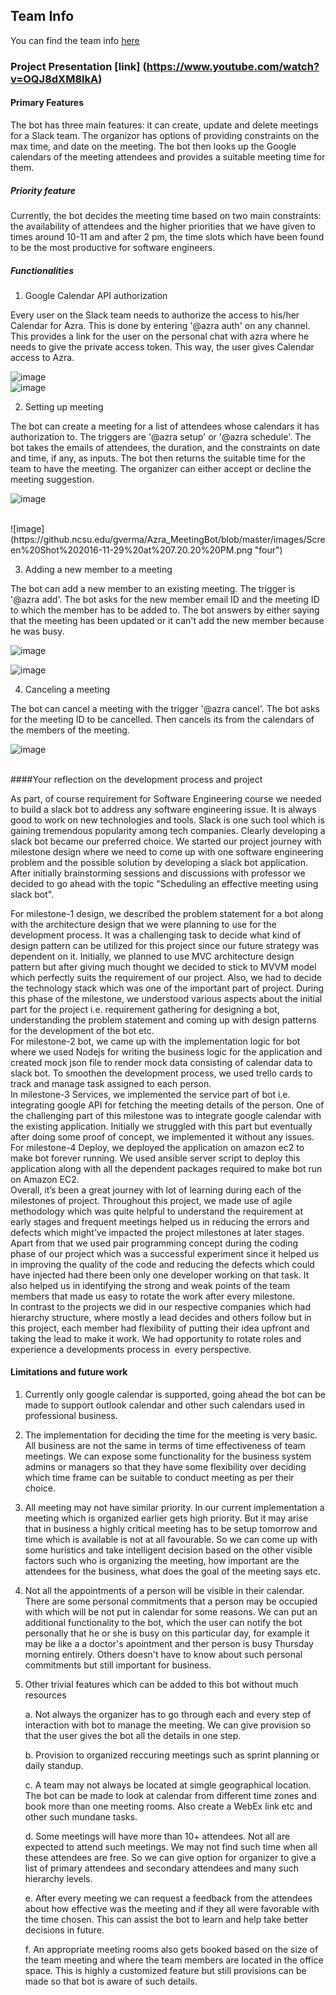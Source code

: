 ## Team Info

You can find the team info [here](https://github.ncsu.edu/gverma/Azra_MeetingBot/blob/master/Team%20Info.md)


### Project Presentation [link] (https://www.youtube.com/watch?v=OQJ8dXM8lkA)

#### Primary Features

The bot has three main features: it can create, update and delete meetings for a Slack team. The organizor has options of providing constraints on the max time, and date on the meeting. The bot then looks up the Google calendars of the meeting attendees and provides a suitable meeting time for them. 

##### Priority feature

Currently, the bot decides the meeting time based on two main constraints: the availability of attendees and the higher priorities that we have given to times around 10-11 am and after 2 pm, the time slots which have been found to be the most productive for software engineers. 

##### Functionalities

1. Google Calendar API authorization

Every user on the Slack team needs to authorize the access to his/her Calendar for Azra. This is done by entering '@azra auth' on any channel. This provides a link for the user on the personal chat with azra where he needs to give the private access token. This way, the user gives Calendar access to Azra.

![image](https://github.ncsu.edu/gverma/Azra_MeetingBot/blob/master/images/Screen%20Shot%202016-11-29%20at%207.18.51%20PM.png "one")
<br>
![image](https://github.ncsu.edu/gverma/Azra_MeetingBot/blob/master/images/Screen%20Shot%202016-11-29%20at%207.19.12%20PM.png "two")


2. Setting up meeting

The bot can create a meeting for a list of attendees whose calendars it has authorization to. The triggers are '@azra setup' or '@azra schedule'. The bot takes the emails of attendees, the duration, and the constraints on date and time, if any, as inputs. The bot then returns the suitable time for the team to have the meeting. The organizer can either accept or decline the meeting suggestion.

![image](https://github.ncsu.edu/gverma/Azra_MeetingBot/blob/master/images/Screen%20Shot%202016-11-29%20at%207.19.55%20PM.png "three")

<br>
![image](https://github.ncsu.edu/gverma/Azra_MeetingBot/blob/master/images/Screen%20Shot%202016-11-29%20at%207.20.20%20PM.png "four")

3. Adding a new member to a meeting

The bot can add a new member to an existing meeting. The trigger is '@azra add'. The bot asks for the new member email ID and the meeting ID to which the member has to be added to. The bot answers by either saying that the meeting has been updated or it can't add the new member because he was busy.

![image](https://github.ncsu.edu/gverma/Azra_MeetingBot/blob/master/images/add1.png "five")
<br>

![image](https://github.ncsu.edu/gverma/Azra_MeetingBot/blob/master/images/add2.png "six")

4. Canceling a meeting

The bot can cancel a meeting with the trigger '@azra cancel'. The bot asks for the meeting ID to be cancelled. Then cancels its from the calendars of the members of the meeting.

![image](https://github.ncsu.edu/gverma/Azra_MeetingBot/blob/master/images/del1.png "seven")

<br>
####Your reflection on the development process and project

As part, of course requirement for Software Engineering course we needed to build a slack bot to address any software engineering issue.
It is always good to work on new technologies and tools. Slack is one such tool which is gaining tremendous popularity among tech companies. Clearly developing a slack bot became our preferred choice. We started our project journey with milestone design where we need to come up with one software engineering problem and the possible solution by developing a slack bot application.<br>
After initially brainstorming sessions and discussions with professor we decided to go ahead with the topic "Scheduling an effective meeting using slack bot".<br>

For milestone-1 design, we described the problem statement for a bot along with the architecture design that we were planning to use for the development process. It was a challenging task to decide what kind of design pattern can be utilized for this project since our future strategy was dependent on it. Initially, we planned to use MVC architecture design pattern but after giving much thought we decided to stick to MVVM model which perfectly suits the requirement of our project. Also, we had to decide the technology stack which was one of the important part of project.
During this phase of the milestone, we understood various aspects about the initial part for the project i.e. requirement gathering for designing a bot, understanding the problem statement and coming up with design patterns for the development of the bot etc.<br>
For milestone-2 bot, we came up with the implementation logic for bot where we used Nodejs for writing the business logic for the application and created mock json file to render mock data consisting of calendar data to slack bot. To smoothen the development process, we used trello cards to track and manage task assigned to each person.<br>
In milestone-3 Services, we implemented the service part of bot i.e. integrating google API for fetching the meeting details of the person. One of the challenging part of this milestone was to integrate google calendar with the existing application. Initially we struggled with this part but eventually after doing some proof of concept, we implemented it without any issues.<br>
For milestone-4 Deploy, we deployed the application on amazon ec2 to make bot forever running. We used ansible server script to deploy this application along with all the dependent packages required to make bot run on Amazon EC2.<br>
Overall, it’s been a great journey with lot of learning during each of the milestones of project. Throughout this project, we made use of agile methodology which was quite helpful to understand the requirement at early stages and frequent meetings helped us in reducing the errors and defects which might’ve impacted the project milestones at later stages.<br>
Apart from that we used pair programming concept during the coding phase of our project which was a successful experiment since it helped us in improving the quality of the code and reducing the defects which could have injected had there been only one developer working on that task. It also helped us in identifying the strong and weak points of the team members that made us easy to rotate the work after every milestone.<br>
In contrast to the projects we did in our respective companies which had hierarchy structure, where mostly a lead decides and others follow but in this project, each member had flexibility of putting their idea upfront and taking the lead to make it work. We had opportunity to rotate roles and experience a developments process in 
every perspective.<br>
#### Limitations and future work

1. Currently only google calendar is supported, going ahead the bot can be made to support outlook calendar and 
other such calendars used in professional business.

2. The implementation for deciding the time for the meeting is very basic. All business are not the same in terms of 
time effectiveness of team meetings. We can expose some functionality for the business system admins or managers so that
they have some flexibility over deciding which time frame can be suitable to conduct meeting as per their choice.

3. All meeting may not have similar priority. In our current implementation a meeting which is organized earlier gets 
high priority. But it may arise that in business a highly critical meeting has to be setup tomorrow and time which is
available is not at all favourable. So we can come up with some huristics and take intelligent decision based on the other
visible factors such who is organizing the meeting, how important are the attendees for the business, what does the 
goal of the meeting says etc.

4. Not all the appointments of a person will be visible in their calendar. There are some personal commitments that a person 
may be occupied with which will be not put in calendar for some reasons. We can put an additional functionality to the bot,
which the user can notify the bot personally that he or she is busy on this particular day, for example it may be like a
a doctor's apointment and ther person is busy Thursday morning entirely. Others doesn't have to know about such
personal commitments but still important for business.


5. Other trivial features which can be added to this bot without much resources
	
	a. Not always the organizer has to go through each and every step of interaction with bot to manage the meeting.
	We can give provision so that the user gives the bot all the details in one step.

	b. Provision to organized reccuring meetings such as sprint planning or daily standup.

	c. A team may not always be located at simgle geographical location. The bot can be made to look at calendar from 
	different time zones and book more than one meeting rooms. Also create a WebEx link etc and other such mundane tasks.

	d. Some meetings will have more than 10+ attendees. Not all are expected to attend such meetings. We may not 
	find such time when all these attendees are free. So we can give option for organizer to give a list of
	primary attendees and secondary attendees and many such hierarchy levels.

	e. After every meeting we can request a feedback from the attendees about how effective was the meeting and 
	if they all were favorable with the time chosen. This can assist the bot to learn and help take better 
	decisions in future.

	f. An appropriate meeting rooms also gets booked based on the size of the team meeting and where the team members are
	located in the office space. This is highly a customized feature but still provisions can be made so that bot is aware
	of such details. <br>




